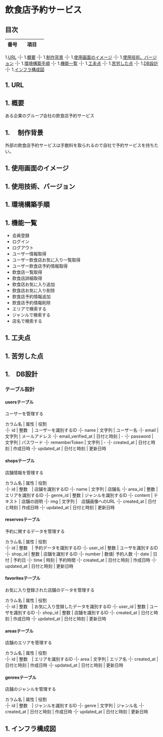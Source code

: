 # 飲食店予約サービス

## 目次

番号 | 項目　　
-|-
1.[URL](#1-url)
-|-
1.[概要](#1-概要)
-|-
1.[制作背景](#1-制作背景)
-|-
1.[使用画面のイメージ](#1-使用画面のイメージ)
-|-
1.[使用技術、バージョン](#1-使用技術バージョン)
-|-
1.[環境構築手順](#1-環境構築手順)
-|-
1.[機能一覧](#1-機能一覧)
-|-
1.[工夫点](#1-工夫点)
-|-
1.[苦労した点](#1-苦労した点)
-|-
1.[DB設計](#1-db設計)
-|-
1.[インフラ構成図](#1-インフラ構成図)

## 1. URL

## 1. 概要

ある企業のグループ会社の飲食店予約サービス

## 1. 　制作背景

外部の飲食店予約サービスは手数料を取られるので自社で予約サービスを持ちたい。

## 1. 使用画面のイメージ

## 1. 使用技術、バージョン

## 1. 環境構築手順

## 1. 機能一覧

- 会員登録
- ログイン
- ログアウト
- ユーザー情報取得
- ユーザー飲食店お気に入り一覧取得
- ユーザー飲食店予約情報取得
- 飲食店一覧取得
- 飲食店詳細取得
- 飲食店お気に入り追加
- 飲食店お気に入り削除
- 飲食店予約情報追加
- 飲食店予約情報削除
- エリアで検索する
- ジャンルで検索する
- 店名で検索する

## 1. 工夫点

## 1. 苦労した点

## 1.　DB設計

### テーブル設計

#### usersテーブル

ユーザーを管理する

カラム名 | 属性 | 役割  
-|-
id | 整数　| ユーザーを識別するID
-|-
name | 文字列 | ユーザー名
-|-
email | 文字列 | メールアドレス
-|-
email_verified_at | 日付と時刻 | -
-|-
password | 文字列 | パスワード
-|-
rememberToken | 文字列 | -
-|-
created_at | 日付と時刻 | 作成日時
-|-
updated_at | 日付と時刻 | 更新日時

#### shopsテーブル

店舗情報を管理する

カラム名 | 属性 | 役割  
-|-
id | 整数　| 店舗を識別するID
-|-
name | 文字列 | 店舗名
-|-
area_id | 整数 | エリアを識別するID
-|-
genre_id | 整数 | ジャンルを識別するID
-|-
content | テキスト | 店舗の説明
-|-
img | 文字列 |　店舗画像へのURL
-|-
created_at | 日付と時刻 | 作成日時
-|-
updated_at | 日付と時刻 | 更新日時

#### reservesテーブル

予約に関するデータを管理する

カラム名 | 属性 | 役割  
-|-
id | 整数　| 予約データを識別するID
-|-
user_id | 整数 | ユーザを識別するID
-|-
shop_id | 整数 | 店舗を識別するID
-|-
number | 数値| 予約人数
-|-
date | 日付 | 予約日
-|-
time | 時刻 | 予約時間
-|-
created_at | 日付と時刻 | 作成日時
-|-
updated_at | 日付と時刻 | 更新日時

#### favoritesテーブル

お気に入り登録された店舗のデータを管理する

カラム名 | 属性 | 役割  
-|-
id | 整数　| お気に入り登録したデータを識別するID
-|-
user_id | 整数 | ユーザを識別するID
-|-
shop_id | 整数 | 店舗を識別するID
-|-
created_at | 日付と時刻 | 作成日時
-|-
updated_at | 日付と時刻 | 更新日時

#### areasテーブル

店舗のエリアを管理する

カラム名 | 属性 | 役割  
-|-
id | 整数　| エリアを識別するID
-|-
area | 文字列 | エリア名
-|-
created_at | 日付と時刻 | 作成日時
-|-
updated_at | 日付と時刻 | 更新日時

#### genresテーブル

店舗のジャンルを管理する

カラム名 | 属性 | 役割  
-|-
id | 整数　| ジャンルを識別するID
-|-
genre | 文字列 | ジャンル名
-|-
created_at | 日付と時刻 | 作成日時
-|-
updated_at | 日付と時刻 | 更新日時

## 1. インフラ構成図